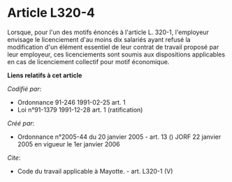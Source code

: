 # Article L320-4

Lorsque, pour l'un des motifs énoncés à l'article L. 320-1, l'employeur envisage le licenciement d'au moins dix salariés
ayant refusé la modification d'un élément essentiel de leur contrat de travail proposé par leur employeur, ces licenciements
sont soumis aux dispositions applicables en cas de licenciement collectif pour motif économique.

**Liens relatifs à cet article**

_Codifié par_:

  - Ordonnance 91-246 1991-02-25 art. 1
  - Loi n°91-1379 1991-12-28 art. 1 (ratification)

_Créé par_:

  - Ordonnance n°2005-44 du 20 janvier 2005 - art. 13 () JORF 22 janvier 2005 en vigueur le 1er janvier 2006

_Cite_:

  - Code du travail applicable à Mayotte. - art. L320-1 (V)
